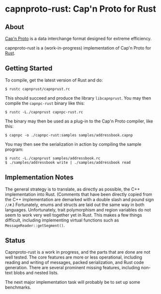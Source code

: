 # capnproto-rust: Cap'n Proto for Rust

## About

[Cap'n Proto](http://kentonv.github.io/capnproto/) is a
data interchange format designed for extreme efficiency.

capnproto-rust is a (work-in-progress) implementation of Cap'n Proto
for [Rust](http://www.rust-lang.org).

## Getting Started

To compile, get the latest version of Rust and do:
```
$ rustc capnprust/capnprust.rc
```
This should succeed and produce
the library `libcapnprust`. You may then compile the `capnpc-rust` binary like this:
```
$ rustc -L./capnprust capnpc-rust.rc
```
The binary may then be used as a plug-in to
the Cap'n Proto compiler, like this:

```
$ capnpc -o ./capnpc-rust:samples samples/addressbook.capnp
```

You may then see the serialization in action by compiling the sample program:

```
$ rustc -L./capnprust samples/addressbook.rc
$ ./samples/addressbook write | ./samples/addressbook read
```

## Implementation Notes

The general strategy is to translate, as directly as possible, the C++
implementation into Rust. (Comments that have been directly copied
from the C++ implementation are demarked with a double slash and pound
sign `//#`.) Fortunately, enums and structs are laid out the same way
in both languages. Unfortunately, trait polymorphism and region
variables do not seem to work very well together yet in Rust. This
makes a few things difficult, including implementing virtual functions
such as `MessageReader::getSegment()`.

## Status

Capnproto-rust is a work in progress, and the parts that are done are
not well tested. The core features are more or less operational,
including reading and writing of messages, packed serialization, and
Rust code generation. There are several prominent missing features,
including non-text blobs and nested lists.

The next major implementation task will probably be to set up some
benchmarks.




